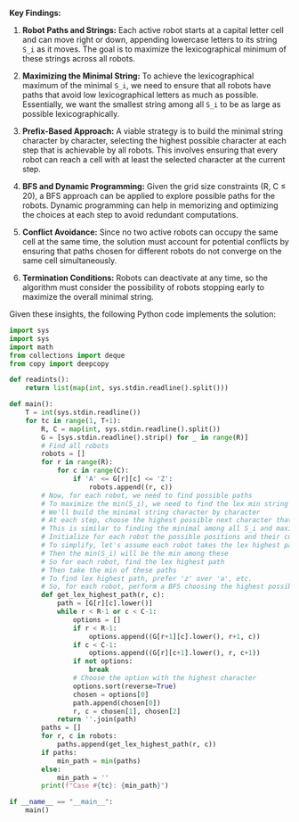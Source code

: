 **Key Findings:**

1. **Robot Paths and Strings:** Each active robot starts at a capital letter cell and can move right or down, appending lowercase letters to its string `S_i` as it moves. The goal is to maximize the lexicographical minimum of these strings across all robots.

2. **Maximizing the Minimal String:** To achieve the lexicographical maximum of the minimal `S_i`, we need to ensure that all robots have paths that avoid low lexicographical letters as much as possible. Essentially, we want the smallest string among all `S_i` to be as large as possible lexicographically.

3. **Prefix-Based Approach:** A viable strategy is to build the minimal string character by character, selecting the highest possible character at each step that is achievable by all robots. This involves ensuring that every robot can reach a cell with at least the selected character at the current step.

4. **BFS and Dynamic Programming:** Given the grid size constraints (R, C ≤ 20), a BFS approach can be applied to explore possible paths for the robots. Dynamic programming can help in memorizing and optimizing the choices at each step to avoid redundant computations.

5. **Conflict Avoidance:** Since no two active robots can occupy the same cell at the same time, the solution must account for potential conflicts by ensuring that paths chosen for different robots do not converge on the same cell simultaneously.

6. **Termination Conditions:** Robots can deactivate at any time, so the algorithm must consider the possibility of robots stopping early to maximize the overall minimal string.

Given these insights, the following Python code implements the solution:

```python
import sys
import sys
import math
from collections import deque
from copy import deepcopy

def readints():
    return list(map(int, sys.stdin.readline().split()))

def main():
    T = int(sys.stdin.readline())
    for tc in range(1, T+1):
        R, C = map(int, sys.stdin.readline().split())
        G = [sys.stdin.readline().strip() for _ in range(R)]
        # Find all robots
        robots = []
        for r in range(R):
            for c in range(C):
                if 'A' <= G[r][c] <= 'Z':
                    robots.append((r, c))
        # Now, for each robot, we need to find possible paths
        # To maximize the min(S_i), we need to find the lex min string across all robots to be as high as possible
        # We'll build the minimal string character by character
        # At each step, choose the highest possible next character that all robots can achieve
        # This is similar to finding the minimal among all S_i and maximize it
        # Initialize for each robot the possible positions and their current strings
        # To simplify, let's assume each robot takes the lex highest path possible
        # Then the min(S_i) will be the min among these
        # So for each robot, find the lex highest path
        # Then take the min of these paths
        # To find lex highest path, prefer 'z' over 'a', etc.
        # So, for each robot, perform a BFS choosing the highest possible letters first
        def get_lex_highest_path(r, c):
            path = [G[r][c].lower()]
            while r < R-1 or c < C-1:
                options = []
                if r < R-1:
                    options.append((G[r+1][c].lower(), r+1, c))
                if c < C-1:
                    options.append((G[r][c+1].lower(), r, c+1))
                if not options:
                    break
                # Choose the option with the highest character
                options.sort(reverse=True)
                chosen = options[0]
                path.append(chosen[0])
                r, c = chosen[1], chosen[2]
            return ''.join(path)
        paths = []
        for r, c in robots:
            paths.append(get_lex_highest_path(r, c))
        if paths:
            min_path = min(paths)
        else:
            min_path = ''
        print(f"Case #{tc}: {min_path}")

if __name__ == "__main__":
    main()
```